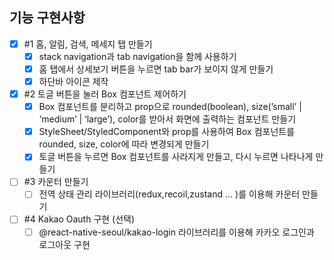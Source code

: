 ## 기능 구현사항

- [x] #1 홈, 알림, 검색, 메세지 탭 만들기
  - [x] stack navigation과 tab navigation을 함께 사용하기
  - [x] 홈 탭에서 상세보기 버튼을 누르면 tab bar가 보이지 않게 만들기
  - [x] 하단바 아이콘 제작
- [x] #2 토글 버튼을 눌러 Box 컴포넌트 제어하기
  - [x] Box 컴포넌트를 분리하고 prop으로 rounded(boolean), size(’small’ | ‘medium’ | ‘large’), color를 받아서 화면에 출력하는 컴포넌트 만들기
  - [x] StyleSheet/StyledComponent와 prop를 사용하여 Box 컴포넌트를 rounded, size, color에 따라 변경되게 만들기
  - [x] 토글 버튼을 누르면 Box 컴포넌트를 사라지게 만들고, 다시 누르면 나타나게 만들기
- [ ] #3 카운터 만들기
  - [ ] 전역 상태 관리 라이브러리(redux,recoil,zustand … )를 이용해 카운터 만들기
- [ ] #4 Kakao Oauth 구현 (선택)
  - [ ] @react-native-seoul/kakao-login 라이브러리를 이용해 카카오 로그인과 로그아웃 구현

